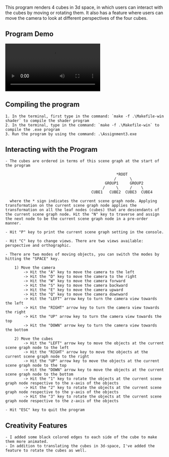 This program renders 4 cubes in 3d space, in which users can interact with the cubes by moving or rotating them. It also has a feature where users can move the camera to look at different perspectives of the four cubes. 

## Program Demo
![](https://github.com/dkhor2003/Vulkan_Journey/blob/main/SceneGraphNode/SceneGraphNodeDemo.mp4) 

## Compiling the program
    1. In the terminal, first type in the command: `make -f .\Makefile-win shader` to compile the shader program
    2. In the terminal, type in the command: `make -f .\Makefile-win` to compile the .exe program
    3. Run the program by using the command: .\Assignment3.exe

## Interacting with the Program
    - The cubes are ordered in terms of this scene graph at the start of the program
                   
                                                     *ROOT
                                                    /      \
                                                GROUP1     GROUP2
                                               /     \     /    \
                                          CUBE1   CUBE2  CUBE3  CUBE4

      where the * sign indicates the current scene graph node. Applying transformation on the current scene graph node applies the transformation on all the leaf nodes (cubes) that are descendants of the current scene graph node. Hit the "N" key to traverse and assign the next node to be the current scene graph node in a pre-order manner. 

    - Hit "P" key to print the current scene graph setting in the console. 

    - Hit "C" key to change views. There are two views available: perspective and orthographic. 

    - There are two modes of moving objects, you can switch the modes by hitting the "SPACE" key.  

        1) Move the camera
            -> Hit the "A" key to move the camera to the left 
            -> Hit the "D" key to move the camera to the right
            -> Hit the "W" key to move the camera forward 
            -> Hit the "S" key to move the camera backward 
            -> Hit the "E" key to move the camera upward
            -> Hit the "Q" key to move the camera downward 
            -> Hit the "LEFT" arrow key to turn the camera view towards the left
            -> Hit the "RIGHT" arrow key to turn the camera view towards the right
            -> Hit the "UP" arrow key to turn the camera view towards the top
            -> Hit the "DOWN" arrow key to turn the camera view towards the bottom

        2) Move the cubes
            -> Hit the "LEFT" arrow key to move the objects at the current scene graph node to the left
            -> Hit the "RIGHT" arrow key to move the objects at the current scene graph node to the right
            -> Hit the "UP" arrow key to move the objects at the current scene graph node to the top
            -> Hit the "DOWN" arrow key to move the objects at the current scene graph node to the bottom
            -> Hit the "1" key to rotate the objects at the current scene graph node respective to the x-axis of the objects
            -> Hit the "2" key to rotate the objects at the current scene graph node respective to the y-axis of the objects
            -> Hit the "3" key to rotate the objects at the current scene graph node respective to the z-axis of the objects

    - Hit "ESC" key to quit the program

## Creativity Features
    - I added some black colored edges to each side of the cube to make them more animated. 
    - In addition to translating the cubes in 3d-space, I've added the feature to rotate the cubes as well. 
